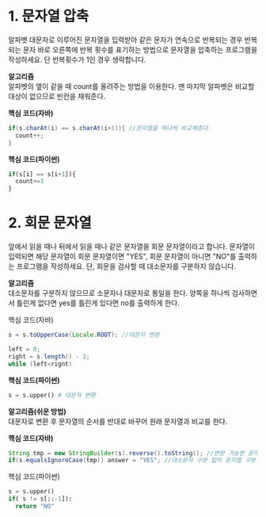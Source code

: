 # 1. 문자열 압축
알파벳 대문자로 이루어진 문자열을 입력받아 같은 문자가 연속으로 반복되는 경우 반복되는 문자 바로 오른쪽에 반복 횟수를 표기하는 방법으로 문자열을 압축하는 프로그램을 작성하세요. 단 반복횟수가 1인 경우 생략합니다.

<strong>알고리즘</strong><br>
알파벳의 옆이 같을 때 count를 올려주는 방법을 이용한다. 맨 마지막 알파벳은 비교할 대상이 없으므로 빈칸을 채워준다.

<strong>핵심 코드(자바)</strong><br>
```java
if(s.charAt(i) == s.charAt(i+1)){ //문자열을 하나씩 비교해준다.
  count++;
}
```
<strong>핵심 코드(파이썬)</strong><br>
```python
if(s[i] == s[i+1]){
  count+=1
}
```
# 2. 회문 문자열
앞에서 읽을 때나 뒤에서 읽을 때나 같은 문자열을 회문 문자열이라고 합니다. 문자열이 입력되면 해당 문자열이 회문 문자열이면 "YES", 회문 문자열이 아니면 "NO"를 출력하는 프로그램을 작성하세요.
단, 회문을 검사할 때 대소문자를 구분하지 않습니다.

<strong>알고리즘</strong><br>
대소문자를 구분하지 않으므로 소문자나 대문자로 통일을 한다. 양쪽을 하나씩 검사하면서 틀린게 없다면 yes를 틀린게 있다면 no를 출력하게 한다.

<storng>핵심 코드(자바)</storng><br>
```java
s = s.toUpperCase(Locale.ROOT); //대문자 변환

left = 0;
right = s.length() - 1;
while (left<rignt)
```
<strong>핵심 코드(파이썬)</strong><br>
```python
s = s.upper() # 대문자 변환
```
<strong>알고리즘(쉬운 방법)</strong><br>
대문자로 변환 후 문자열의 순서를 반대로 바꾸어 원래 문자열과 비교를 한다.

<strong>핵심 코드(자바)</strong><br>
```java
String tmp = new StringBuilder(s).reverse().toString(); //변환 가능한 문자열로 바꾼 후 리버슬 해주고 다시 변환 불가한 문자열로 바꿈
if(s.equalsIgnoreCase(tmp)) answer = "YES"; //대소문자 구분 없이 문자열 구분 가능
```
<storng>핵심 코드(파이썬)</strong><br>
```python
s = s.upper()
if( s != s[::-1]):
  return "NO"
```
